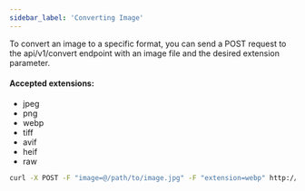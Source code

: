 ```yaml
---
sidebar_label: 'Converting Image'
---
```


To convert an image to a specific format, you can send a POST request to the api/v1/convert endpoint with an image file and the desired extension parameter.

#### Accepted extensions: 
- jpeg
- png
- webp
- tiff
- avif
- heif
- raw

```bash
curl -X POST -F "image=@/path/to/image.jpg" -F "extension=webp" http://localhost:5000/api/v1convert
```